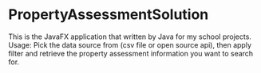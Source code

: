 # PropertyAssessmentSolution

This is the JavaFX application that written by Java for my school projects.
Usage: Pick the data source from (csv file or open source api), then apply filter and retrieve the property assessment information you want to search for.
